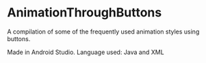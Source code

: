 # AnimationThroughButtons

A compilation of some of the frequently used animation styles using buttons.

Made in Android Studio. Language used: Java and XML
